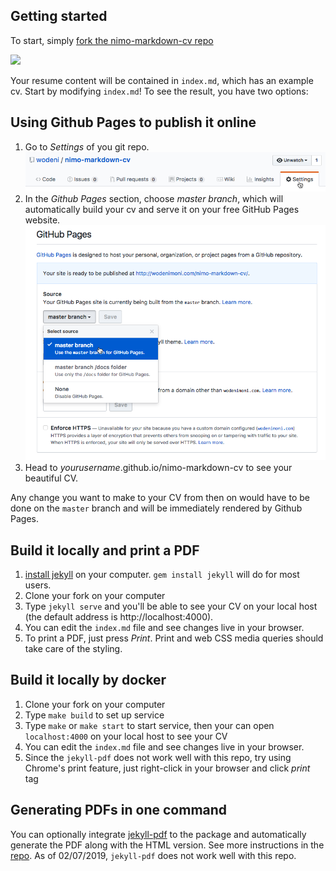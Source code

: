 
## Getting started

To start, simply [fork the nimo-markdown-cv repo](https://github.com/wodeni/nimo-markdown-cv)

![](https://help.github.com/assets/images/help/repository/fork_button.jpg)

Your resume content will be contained in `index.md`, which has an example cv. Start by modifying `index.md`! To see the result, you have two options:

## Using Github Pages to publish it online

1. Go to *Settings* of you git repo. ![](assets/README-5d16f.png)
2. In the *Github Pages* section, choose *master branch*, which will automatically build your cv and serve it on your free GitHub Pages website. ![](assets/README-0669e.png)
3. Head to *yourusername*.github.io/nimo-markdown-cv to see your beautiful CV.

Any change you want to make to your CV from then on would have to be done on the `master` branch and will be immediately rendered by Github Pages.

## Build it locally and print a PDF

1. [install jekyll](https://jekyllrb.com/docs/installation/) on your computer. `gem install jekyll` will do for most users.
2. Clone your fork on your computer
3. Type `jekyll serve` and you'll be able to see your CV on your local host (the default address is http://localhost:4000).
4. You can edit the `index.md` file and see changes live in your browser.
5. To print a PDF, just press *Print*. Print and web CSS media queries should take care of the styling.

## Build it locally by docker

1. Clone your fork on your computer
2. Type `make build` to set up service
3. Type `make` or `make start`  to start service, then your can open `localhost:4000` on your local host to see your CV
4. You can edit the `index.md` file and see changes live in your browser.
5. Since the `jekyll-pdf` does not work well with this repo, try using Chrome's print feature, just right-click in your browser and click *print* tag

## Generating PDFs in one command

You can optionally integrate [jekyll-pdf](https://github.com/abeMedia/jekyll-pdf) to the package and automatically generate the PDF along with the HTML version. See more instructions in the [repo](https://github.com/abeMedia/jekyll-pdf). As of 02/07/2019, `jekyll-pdf` does not work well with this repo.

